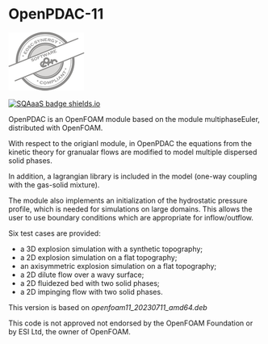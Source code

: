 # OpenPDAC-11

[![SQAaaS badge](https://github.com/EOSC-synergy/SQAaaS/raw/master/badges/badges_150x116/badge_software_silver.png)](https://api.eu.badgr.io/public/assertions/s7DDg9SvRX6_IN8mUnkbuw "SQAaaS silver badge achieved")

[![SQAaaS badge shields.io](https://img.shields.io/badge/sqaaas%20software-silver-lightgrey)](https://api.eu.badgr.io/public/assertions/s7DDg9SvRX6_IN8mUnkbuw "SQAaaS silver badge achieved")


OpenPDAC is an OpenFOAM module based on the module multiphaseEuler, distributed
with OpenFOAM.

With respect to the origianl module, in OpenPDAC the equations from the kinetic
theory for granualar flows are modified to model multiple dispersed solid
phases.

In addition, a lagrangian library is included in the model (one-way coupling
with the gas-solid mixture).

The module also implements an initialization of the hydrostatic pressure profile,
which is needed for simulations on large domains. This allows the user to use
boundary conditions which are appropriate for inflow/outflow.

Six test cases are provided:

- a 3D explosion simulation with a synthetic topography;
- a 2D explosion simulation on a flat topography;
- an axisymmetric explosion simulation on a flat topography;
- a 2D dilute flow over a wavy surface;
- a 2D fluidezed bed with two solid phases;
- a 2D impinging flow with two solid phases.

This version is based on *openfoam11_20230711_amd64.deb*

This code is not approved not endorsed by the OpenFOAM Foundation or by
ESI Ltd, the owner of OpenFOAM.
